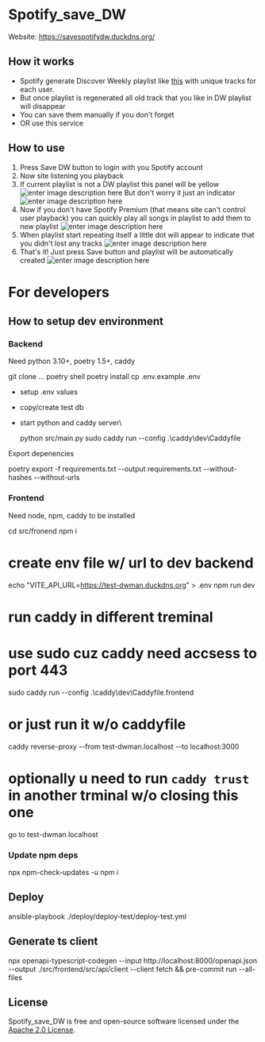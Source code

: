 # Spotify_save_DW

Website: https://savespotifydw.duckdns.org/

## How it works

- Spotify generate Discover Weekly playlist like [this](https://open.spotify.com/playlist/37i9dQZEVXcWlsrx2rT0bU?si=2f332d0c91bb4362) with unique tracks for each user.
- But once playlist is regenerated all old track that you like in DW playlist will disappear
- You can save them manually if you don't forget
- OR use this service

## How to use

1. Press Save DW button to login with you Spotify account
2. Now site listening you playback
3. If current playlist is not a DW playlist this panel will be yellow
   ![enter image description here](https://user-images.githubusercontent.com/54314123/178078452-f82753d4-a958-430f-93cf-7eb075ae661e.png)
   But don't worry it just an indicator ![enter image description here](https://user-images.githubusercontent.com/54314123/178078679-22ff5738-bbda-4adc-9eaf-587bd9b978d7.png)
4. Now if you don't have Spotify Premium (that means site can't control user playback) you can quickly play all songs in playlist to add them to new playlist ![enter image description here](https://user-images.githubusercontent.com/54314123/178078970-9bd523e4-bfed-4b35-a50a-e041c0c675b1.png)
5. When playlist start repeating itself a little dot will appear to indicate that you didn't lost any tracks
   ![enter image description here](https://user-images.githubusercontent.com/54314123/178079135-72a64c12-d283-462c-b8e1-a1b3d778af8c.png)
6. That's it! Just press Save button and playlist will be automatically created
   ![enter image description here](https://user-images.githubusercontent.com/54314123/178079251-484d8a93-b0d6-4c8d-94f7-c1da0f2f57a6.png)


# For developers

## How to setup dev environment

### Backend

Need python 3.10+, poetry 1.5+, caddy

   git clone ...
   poetry shell
   poetry install
   cp .env.example .env

- setup .env values
- copy/create test db
- start python and caddy server\

   python src/main.py
   sudo caddy run --config .\caddy\dev\Caddyfile

Export depenencies

   poetry export -f requirements.txt --output requirements.txt --without-hashes --without-urls

### Frontend

Need node, npm, caddy to be installed

   cd src/fronend
   npm i
   # create env file w/ url to dev backend
   echo "VITE_API_URL=https://test-dwman.duckdns.org" > .env
   npm run dev
   # run caddy in different treminal
   # use sudo cuz caddy need accsess to port 443
   sudo caddy run --config .\caddy\dev\Caddyfile.frontend
   # or just run it w/o caddyfile
   caddy reverse-proxy --from test-dwman.localhost --to localhost:3000
   # optionally u need to run `caddy trust` in another trminal w/o closing this one

go to test-dwman.localhost

### Update npm deps

   npx npm-check-updates -u
   npm i

## Deploy

   ansible-playbook ./deploy/deploy-test/deploy-test.yml

## Generate ts client

   npx openapi-typescript-codegen --input http://localhost:8000/openapi.json --output ./src/frontend/src/api/client --client fetch && pre-commit run --all-files

## License

Spotify_save_DW is free and open-source software licensed under the [Apache 2.0 License](https://github.com/create-go-app/cli/blob/master/LICENSE).
